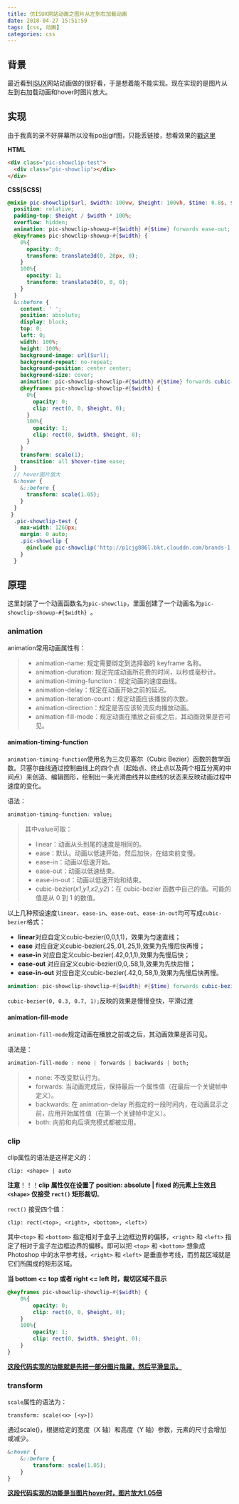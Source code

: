 ```yaml
---
title: 仿ISUX网站动画之图片从左到右加载动画
date: 2018-04-27 15:51:59
tags: [css, 动画]
categories: css
---
```


## 背景

最近看到[ISUX](https://isux.tencent.com/)网站动画做的很好看，于是想着能不能实现。现在实现的是图片从左到右加载动画和hover时图片放大。

## 实现

由于我真的录不好屏幕所以没有po出gif图，只能丢链接，想看效果的[戳这里](https://codepen.io/evey-huang/pen/rvWxeL)

**HTML**

```html
<div class="pic-showclip-test">
  <div class="pic-showclip"></div>
</div>
```

**CSS(SCSS)**

```scss
@mixin pic-showclip($url, $width: 100vw, $height: 100vh, $time: 0.8s, $hover-time: 0.5s) {
  position: relative;
  padding-top: $height / $width * 100%;
  overflow: hidden;
  animation: pic-showclip-showup-#{$width} #{$time} forwards ease-out;
  @keyframes pic-showclip-showup-#{$width} {
    0%{
      opacity: 0;
      transform: translate3d(0, 20px, 0);
    }
    100%{
      opacity: 1;
      transform: translate3d(0, 0, 0);
    }
  }
  &::before {
    content: ' ';
    position: absolute;
    display: block;
    top: 0;
    left: 0;
    width: 100%;
    height: 100%;
    background-image: url($url);
    background-repeat: no-repeat;
    background-position: center center;
    background-size: cover;
    animation: pic-showclip-showclip-#{$width} #{$time} forwards cubic-bezier(0, 0.3, 0.7, 1);
    @keyframes pic-showclip-showclip-#{$width} {
      0%{
        opacity: 0;
        clip: rect(0, 0, $height, 0);
      }
      100%{
        opacity: 1;
        clip: rect(0, $width, $height, 0);
      }
    }
    transform: scale(1);
    transition: all $hover-time ease;
  }
  // hover图片放大 
  &:hover {
    &::before {
      transform: scale(1.05);
    }
  }
 }
  .pic-showclip-test {
    max-width: 1260px;
    margin: 0 auto;
    .pic-showclip {
      @include pic-showclip('http://p1cjg886l.bkt.clouddn.com/brands-1.jpg', 1260px, 606px, 0.8s);
    }
  }
```

## 原理

这里封装了一个动画函数名为`pic-showclip`，里面创建了一个动画名为`pic-showclip-showup-#{$width} `。

### animation

animation常用动画属性有：

>- animation-name: 规定需要绑定到选择器的 keyframe 名称。
>- animation-duration: 规定完成动画所花费的时间，以秒或毫秒计。
>- animation-timing-function：规定动画的速度曲线。
>- animation-delay：规定在动画开始之前的延迟。
>- animation-iteration-count：规定动画应该播放的次数。
>- animation-direction：规定是否应该轮流反向播放动画。
>- animation-fill-mode：规定动画在播放之前或之后，其动画效果是否可见。



#### animation-timing-function

`animation-timing-function`使用名为三次贝塞尔（Cubic Bezier）函数的数学函数。贝塞尔曲线通过控制曲线上的四个点（起始点、终止点以及两个相互分离的中间点）来创造、编辑图形，绘制出一条光滑曲线并以曲线的状态来反映动画过程中速度的变化。 

语法：

```css
animation-timing-function: value;
```



>其中value可取：
>
>- linear：动画从头到尾的速度是相同的。
>- ease：默认。动画以低速开始，然后加快，在结束前变慢。
>- ease-in：动画以低速开始。
>- ease-out：动画以低速结束。
>- ease-in-out：动画以低速开始和结束。
>- cubic-bezier(*x1*,*y1*,*x2*,*y2*)：在 cubic-bezier 函数中自己的值。可能的值是从 0 到 1 的数值。



以上几种预设速度`linear`、`ease-in`、`ease-out`、`ease-in-out`均可写成`cubic-bezier`格式：

- **linear**对应自定义cubic-bezier(0,0,1,1)，效果为匀速直线； 
- **ease** 对应自定义cubic-bezier(.25,.01,.25,1),效果为先慢后快再慢；
-  **ease-in**   对应自定义cubic-bezier(.42,0,1,1),效果为先慢后快； 
- **ease-out**   对应自定义cubic-bezier(0,0,.58,1),效果为先快后慢； 
- **ease-in-out**   对应自定义cubic-bezier(.42,0,.58,1),效果为先慢后快再慢。 



```scss
animation: pic-showclip-showclip-#{$width} #{$time} forwards cubic-bezier(0, 0.3, 0.7, 1);
```

`cubic-bezier(0, 0.3, 0.7, 1);`反映的效果是慢慢变快，平滑过渡



#### animation-fill-mode

`animation-fill-mode`规定动画在播放之前或之后，其动画效果是否可见。

语法是：

```css
animation-fill-mode : none | forwards | backwards | both;
```



>- none: 不改变默认行为。
>- forwards: 当动画完成后，保持最后一个属性值（在最后一个关键帧中定义）。
>- backwards: 在 animation-delay 所指定的一段时间内，在动画显示之前，应用开始属性值（在第一个关键帧中定义）。
>- both: 向前和向后填充模式都被应用。



### clip

clip属性的语法是这样定义的：

```
clip: <shape> | auto  
```

**注意**！！！**clip 属性仅在设置了 position: absolute | fixed 的元素上生效且`<shape>` 仅接受 `rect()` 矩形裁切**。

`rect()` 接受四个值：

```
clip: rect(<top>, <right>, <bottom>, <left>)  
```

其中`<top>` 和 `<bottom>` 指定相对于盒子上边框边界的偏移，`<right>` 和 `<left>` 指定了相对于盒子左边框边界的偏移。即可以把 `<top>` 和 `<bottom>` 想象成 Photoshop 中的水平参考线，`<right>` 和 `<left>` 是垂直参考线，而剪裁区域就是它们所围成的矩形区域。

**当 bottom <= top 或者 right <= left 时，裁切区域不显示**

```scss
@keyframes pic-showclip-showclip-#{$width} {
    0%{
        opacity: 0;
        clip: rect(0, 0, $height, 0);
    }
    100%{
        opacity: 1;
        clip: rect(0, $width, $height, 0);
    }
}
```

**<u>这段代码实现的功能就是先把一部分图片隐藏，然后平滑显示。</u>**

### transform

`scale`属性的语法为：

```
transform: scale(<x> [<y>])
```

通过scale()，根据给定的宽度（X 轴）和高度（Y 轴）参数，元素的尺寸会增加或减少。

```scss
&:hover {
    &::before {
        transform: scale(1.05);
    }
}
```

**<u>这段代码实现的功能是当图片hover时，图片放大1.05倍</u>**

